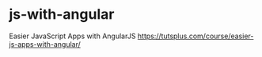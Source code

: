 js-with-angular
===============

Easier JavaScript Apps with AngularJS https://tutsplus.com/course/easier-js-apps-with-angular/
